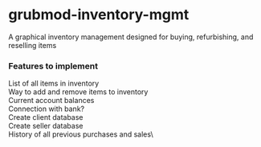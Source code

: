 # grubmod-inventory-mgmt
A graphical inventory management designed for buying, refurbishing, and reselling items 

### Features to implement
List of all items in inventory\
Way to add and remove items to inventory\
Current account balances\
Connection with bank?\
Create client database\
Create seller database\
History of all previous purchases and sales\

